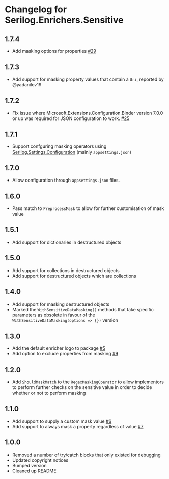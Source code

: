 # Changelog for Serilog.Enrichers.Sensitive

## 1.7.4

- Add masking options for properties [#29](https://github.com/serilog-contrib/Serilog.Enrichers.Sensitive/issues/29)

## 1.7.3

- Add support for masking property values that contain a `Uri`, reported by @yadanilov19

## 1.7.2

- FIx issue where Microsoft.Extensions.Configuration.Binder version 7.0.0 or up was required for JSON configuration to work. [#25](https://github.com/serilog-contrib/Serilog.Enrichers.Sensitive/issues/25)

## 1.7.1

- Support confguring masking operators using [Serilog.Settings.Configuration](https://github.com/serilog/serilog-settings-configuration) (mainly `appsettings.json`)

## 1.7.0

- Allow configuration through `appsettings.json` files.

## 1.6.0

- Pass match to `PreprocessMask` to allow for further customisation of mask value

## 1.5.1 

- Add support for dictionaries in destructured objects

## 1.5.0

- Add support for collections in destructured objects
- Add support for destructured objects which are collections

## 1.4.0

- Add support for masking destructured objects
- Marked the `WithSensitiveDataMasking()` methods that take specific parameters as obsolete in favour of the `WithSensitiveDataMasking(options => {})` version

## 1.3.0

- Add the default enricher logo to package [#5](https://github.com/serilog-contrib/Serilog.Enrichers.Sensitive/issues/5)
- Add option to exclude properties from masking [#9](https://github.com/serilog-contrib/Serilog.Enrichers.Sensitive/issues/9)

## 1.2.0

- Add `ShouldMaskMatch` to the `RegexMaskingOperator` to allow implementors to perform further checks on the sensitive value in order to decide whether or not to perform masking

## 1.1.0

- Add support to supply a custom mask value [#6](https://github.com/serilog-contrib/Serilog.Enrichers.Sensitive/issues/6)
- Add support to always mask a property regardless of value [#7](https://github.com/serilog-contrib/Serilog.Enrichers.Sensitive/issues/7)

## 1.0.0

- Removed a number of try/catch blocks that only existed for debugging
- Updated copyright notices
- Bumped version
- Cleaned up README